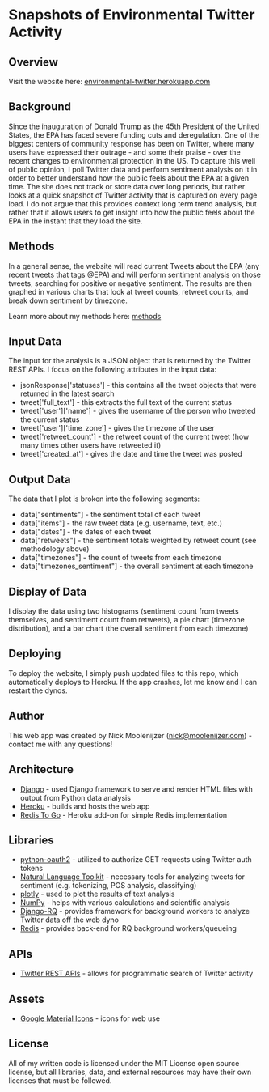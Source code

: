# Snapshots of Environmental Twitter Activity
## Overview
Visit the website here: [environmental-twitter.herokuapp.com](https://environmental-twitter.herokuapp.com/)

## Background
Since the inauguration of Donald Trump as the 45th President of the United States, the EPA has faced severe funding cuts and deregulation. One of the biggest centers of community response has been on Twitter, where many users have expressed their outrage - and some their praise - over the recent changes to environmental protection in the US. To capture this well of public opinion, I poll Twitter data and perform sentiment analysis on it in order to better understand how the public feels about the EPA at a given time. The site does not track or store data over long periods, but rather looks at a quick snapshot of Twitter activity that is captured on every page load. I do not argue that this provides context long term trend analysis, but rather that it allows users to get insight into how the public feels about the EPA in the instant that they load the site.

## Methods
In a general sense, the website will read current Tweets about the EPA (any recent tweets that tags @EPA) and will perform sentiment analysis on those tweets, searching for positive or negative sentiment. The results are then graphed in various charts that look at tweet counts, retweet counts, and break down sentiment by timezone.

Learn more about my methods here: [methods](https://environmental-twitter.herokuapp.com/methods/)

## Input Data
The input for the analysis is a JSON object that is returned by the Twitter REST APIs. I focus on the following attributes in the input data:
- jsonResponse['statuses'] - this contains all the tweet objects that were returned in the latest search
- tweet['full_text'] - this extracts the full text of the current status
- tweet['user']['name'] - gives the username of the person who tweeted the current status
- tweet['user']['time_zone'] - gives the timezone of the user
- tweet['retweet_count'] - the retweet count of the current tweet (how many times other users have retweeted it)
- tweet['created_at'] - gives the date and time the tweet was posted

## Output Data
The data that I plot is broken into the following segments:
- data["sentiments"] - the sentiment total of each tweet
- data["items"] - the raw tweet data (e.g. username, text, etc.)
- data["dates"] - the dates of each tweet
- data["retweets"] - the sentiment totals weighted by retweet count (see methodology above)
- data["timezones"] - the count of tweets from each timezone
- data["timezones_sentiment"] - the overall sentiment at each timezone

## Display of Data
I display the data using two histograms (sentiment count from tweets themselves, and sentiment count from retweets), a pie chart (timezone distribution), and a bar chart (the overall sentiment from each timezone)

## Deploying
To deploy the website, I simply push updated files to this repo, which automatically deploys to Heroku. If the app crashes, let me know and I can restart the dynos.

## Author
This web app was created by Nick Moolenijzer (nick@moolenijzer.com) - contact me with any questions!

## Architecture
- [Django](https://www.djangoproject.com/) - used Django framework to serve and render HTML files with output from Python data analysis
- [Heroku](http://heroku.com) - builds and hosts the web app
- [Redis To Go](https://elements.heroku.com/addons/redistogo) - Heroku add-on for simple Redis implementation

## Libraries
- [python-oauth2](https://github.com/joestump/python-oauth2) - utilized to authorize GET requests using Twitter auth tokens
- [Natural Language Toolkit](http://www.nltk.org/) - necessary tools for analyzing tweets for sentiment (e.g. tokenizing, POS analysis, classifying)
- [plotly](https://plot.ly/) - used to plot the results of text analysis
- [NumPy](http://www.numpy.org/) - helps with various calculations and scientific analysis
- [Django-RQ](https://github.com/ui/django-rq) - provides framework for background workers to analyze Twitter data off the web dyno
- [Redis](https://redis.io/) - provides back-end for RQ background workers/queueing

## APIs
- [Twitter REST APIs](https://dev.twitter.com/rest/public) - allows for programmatic search of Twitter activity

## Assets
- [Google Material Icons](https://material.io/icons/) - icons for web use

## License
All of my written code is licensed under the MIT License open source license, but all libraries, data, and external resources may have their own licenses that must be followed.
